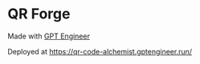 
# QR Forge

Made with [GPT Engineer](https://gptengineer.app)

Deployed at https://qr-code-alchemist.gptengineer.run/
